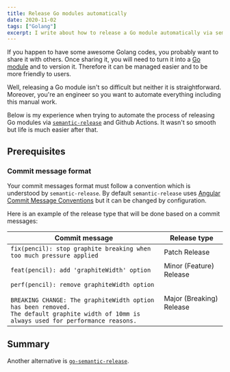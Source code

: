 ```yaml
---
title: Release Go modules automatically
date: 2020-11-02
tags: ["Golang"]
excerpt: I write about how to release a Go module automatically via semantic-release and Github Actions. I also include how to handle pre-releases.
---
```


If you happen to have some awesome Golang codes, you probably want to share it with others. Once sharing it, you will need to turn it into a [Go module](https://golang.org/ref/mod) and to version it. Therefore it can be managed easier and to be more friendly to users.

Well, releasing a Go module isn't so difficult but neither it is straightforward. Moreover, you're an engineer so you want to automate everything including this manual work.

Below is my experience when trying to automate the process of releasing Go modules via [`semantic-release`](https://github.com/semantic-release/semantic-release) and Github Actions. It wasn't so smooth but life is much easier after that.

## Prerequisites

### Commit message format
Your commit messages format must follow a convention which is understood by `semantic-release`. By default `semantic-release` uses [Angular Commit Message Conventions](https://github.com/angular/angular.js/blob/master/DEVELOPERS.md#-git-commit-guidelines) but it can be changed by configuration.

Here is an example of the release type that will be done based on a commit messages:

| Commit message                                                                                                                                                                                   | Release type               |
|--------------------------------------------------------------------------------------------------------------------------------------------------------------------------------------------------|----------------------------|
| `fix(pencil): stop graphite breaking when too much pressure applied`                                                                                                                             | Patch Release              |
| `feat(pencil): add 'graphiteWidth' option`                                                                                                                                                       | Minor (Feature) Release  |
| `perf(pencil): remove graphiteWidth option`<br><br>`BREAKING CHANGE: The graphiteWidth option has been removed.`<br>`The default graphite width of 10mm is always used for performance reasons.` | Major (Breaking) Release |

## Summary

Another alternative is [`go-semantic-release`](https://github.com/go-semantic-release/semantic-release).
